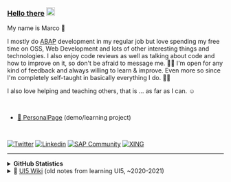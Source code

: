 <!-- 
Interesting approach to introduce CSS into this .md by using SVGs [foreignObject](https://developer.mozilla.org/en-US/docs/Web/SVG/Element/foreignObject). See also:
- https://github.com/sindresorhus/css-in-readme-like-wat
-->
### [Hello there](https://youtu.be/rEq1Z0bjdwc?t=8) <img src="https://raw.githubusercontent.com/wridgeu/wridgeu/master/pictures/wave.gif" width="20px" height="20px">

My name is Marco 👋 

I mostly do [ABAP](https://se38.myspreadshop.de/abaps+not+dead-A5d82e004b264a16d3e4142ed?productType=812) development in my regular job but love spending my free time on OSS, Web Development and lots of other interesting things and technologies. I also enjoy code reviews as well as talking about code and how to improve on it, so don't be afraid to message me. 🎤🐛 I'm open for any kind of feedback and always willing to learn & improve. Even more so since I'm completely self-taught in basically everything I do. 😶‍🌫️

I also love helping and teaching others, that is ... as far as I can. ☺️

<br>

* [📑 PersonalPage](https://wridgeu.github.io/) (demo/learning project)

<br>

[![Twitter](https://img.shields.io/badge/Twitter-1DA1F2?style=flat&logo=twitter&logoColor=white)](https://twitter.com/Wridgeu)
[![Linkedin](https://img.shields.io/badge/LinkedIn-0077B5?style=flat&logo=linkedin&logoColor=white)](https://linkedin.com/in/dev-marco-beier/)
[![SAP Community](https://img.shields.io/badge/Community-0C7ECF?style=flat&logo=SAP&logoColor=white)](https://people.sap.com/marcobeier)
[![XING](https://img.shields.io/badge/XING-cfdc00?style=flat&logo=Xing&logoColor=white)](https://www.xing.com/profile/Marco_Beier8/cv)

<hr />

<details>
  <summary><b>GitHub Statistics</b></summary>
  <br>
  <div>
    <img height="200px" src="https://github-readme-stats.vercel.app/api?username=wridgeu&show_icons=truetheme=great-gatsby&count_private=true&theme=dark&custom_title=Stats" />
  </div>
</details>
<details>
  <summary>📄 <a href="https://github.com/wridgeu/wridgeu.github.io/wiki">UI5 Wiki</a> (old notes from learning UI5, ~2020-2021)</summary>
  <div>
    Old notes from learning Web Development, or more specific, UI5 back around in 2020-2021. They're not updated anymore as the overall <a href="https://ui5.sap.com/">documentation of UI5</a> and it's <a href="https://github.com/ui5-community">ecosystem</a> has evolved a <em>lot</em>. I strongly recommend and encourage checking out the <a href="https://ui5.sap.com/">docs</a> to get started! Nowadays the "Wiki" is mostly used as playground for it's integration into my <a href="https://wridgeu.github.io/">personal page</a>.
  </div>
</details>
